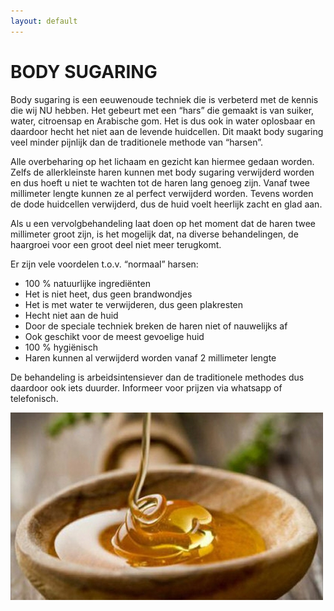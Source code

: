 ```yaml
---
layout: default
---
```


# BODY SUGARING   

Body sugaring is een eeuwenoude techniek die is verbeterd met de kennis die wij NU hebben. Het gebeurt met een “hars” die gemaakt is van suiker, water, citroensap  en Arabische gom. Het is dus ook in water oplosbaar en daardoor hecht het niet aan de levende huidcellen. Dit maakt body sugaring veel minder pijnlijk dan de traditionele methode van “harsen”.

Alle overbeharing op het lichaam en gezicht kan hiermee gedaan worden. Zelfs de allerkleinste haren kunnen met body sugaring verwijderd worden en dus hoeft u niet te wachten tot  de haren lang genoeg zijn. Vanaf twee millimeter lengte kunnen ze al perfect verwijderd worden. Tevens worden de dode huidcellen verwijderd, dus de huid voelt heerlijk zacht en glad aan.

Als u een vervolgbehandeling laat doen op het moment dat de haren twee millimeter groot zijn, is het mogelijk dat, na diverse behandelingen, de haargroei voor een groot deel niet meer terugkomt. 

Er zijn vele voordelen t.o.v. “normaal” harsen: 

* 100 % natuurlijke ingrediënten
* Het is niet heet, dus geen brandwondjes
* Het is met water te verwijderen, dus geen plakresten
* Hecht niet aan de huid
* Door de speciale techniek breken de haren niet of nauwelijks af
* Ook geschikt voor de meest gevoelige huid
* 100 % hygiënisch
* Haren kunnen al verwijderd worden vanaf 2 millimeter lengte

De behandeling is arbeidsintensiever dan de traditionele methodes dus daardoor ook iets duurder. Informeer voor prijzen via whatsapp of telefonisch.

![alt text](/images/gallery/sugaring.jpg "Sugaring")
